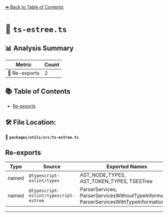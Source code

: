 [⬅️ Back to Table of Contents](../../../index.md)

# 📄 `ts-estree.ts`

## 📊 Analysis Summary

| Metric | Count |
|--------|-------|
| 🔄 Re-exports | 2 |

## 📚 Table of Contents

- [Re-exports](#re-exports)

## 🛠️ File Location:
📂 **`packages/utils/src/ts-estree.ts`**

## Re-exports

| Type | Source | Exported Names |
|------|--------|----------------|
| named | `@typescript-eslint/types` | AST_NODE_TYPES, AST_TOKEN_TYPES, TSESTree |
| named | `@typescript-eslint/typescript-estree` | ParserServices, ParserServicesWithoutTypeInformation, ParserServicesWithTypeInformation |


---